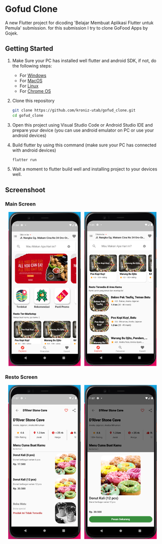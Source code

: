 # Gofud Clone

A new Flutter project for dicoding 'Belajar Membuat Aplikasi Flutter untuk Pemula' submission. for this submission I try to clone GoFood Apps by Gojek.

## Getting Started

1. Make Sure your PC has installed well flutter and android SDK, if not, do the following steps:

   - For [Windows](https://flutter.dev/docs/get-started/install/windows)
   - For [MacOS](https://flutter.dev/docs/get-started/install/macos)
   - For [Linux](https://flutter.dev/docs/get-started/install/linux)
   - For [Chrome OS](https://flutter.dev/docs/get-started/install/chromeos)

2. Clone this repository

   ```sh
   git clone https://github.com/kroniz-utab/gofud_clone.git
   cd gofud_clone
   ```

3. Open this project using Visual Studio Code or Android Studio IDE and prepare your device (you can use android emulator on PC or use your android devices)

4. Build flutter by using this command (make sure your PC has connected with android devices)

   ```sh
   flutter run
   ```

5. Wait a moment to flutter build well and installing project to your devices well.

## Screenshoot

### Main Screen

<p align="center">
  <img src="images/assets/1_screen.png" height="500">&nbsp; &nbsp;<img src="images/assets/2_screen.png" height="500">
</p>

### Resto Screen

<p align="center">
  <img src="images/assets/3_screen.png" height="500">&nbsp; &nbsp;<img src="images/assets/4_screen.png" height="500">
</p>
